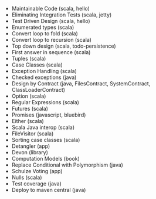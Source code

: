 - Maintainable Code                     (scala, hello)
- Eliminating Integration Tests         (scala, jetty)
- Test Driven Design                    (scala, hello)
- Enumerated types                      (scala)
- Convert loop to fold                  (scala)
- Convert loop to recursion             (scala)
- Top down design                       (scala, todo-persistence)
- First answer in sequence              (scala)
- Tuples                                (scala)
- Case Classes                          (scala)
- Exception Handling                    (scala)
- Checked exceptions                    (java)
- Design by Contract                    (java, FilesContract, SystemContract, ClassLoaderContract)
- Option                                (scala)
- Regular Expressions                   (scala)
- Futures                               (scala)
- Promises                              (javascript, bluebird)
- Either                                (scala)
- Scala Java interop                    (scala)
- FileVisitor                           (scala)
- Sorting case classes                  (scala)
- Detangler                             (app)
- Devon                                 (library)
- Computation Models                    (book)
- Replace Conditional with Polymorphism (java)
- Schulze Voting                        (app)
- Nulls                                 (scala)
- Test coverage                         (java)
- Deploy to maven central               (java)

